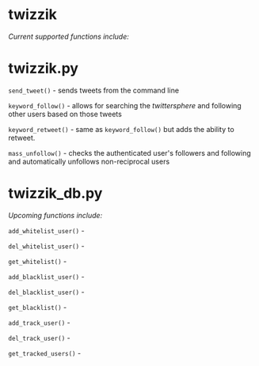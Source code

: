 twizzik
=======

_Current supported functions include:_

**twizzik.py**  
 ========

`send_tweet()` - sends tweets from the command line  

`keyword_follow()` - allows for searching the _twittersphere_ and following other users based on those tweets  

`keyword_retweet()` - same as `keyword_follow()` but adds the ability to retweet.  

`mass_unfollow()` - checks the authenticated user's followers and following and automatically unfollows non-reciprocal users  

**twizzik_db.py**  
 ===========  

_Upcoming functions include:_  

`add_whitelist_user()` -  

`del_whitelist_user()` -  

`get_whitelist()` -  

`add_blacklist_user()` -  

`del_blacklist_user()` -  

`get_blacklist()` -  

`add_track_user()` -  

`del_track_user()` -  

`get_tracked_users()` -  


